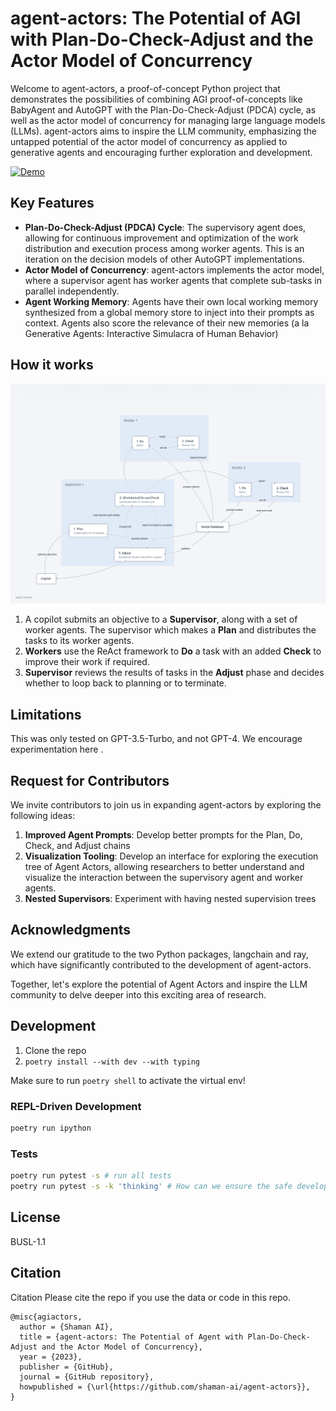 # agent-actors: The Potential of AGI with Plan-Do-Check-Adjust and the Actor Model of Concurrency

Welcome to agent-actors, a proof-of-concept Python project that demonstrates the possibilities of combining AGI proof-of-concepts like BabyAgent and AutoGPT with the Plan-Do-Check-Adjust (PDCA) cycle, as well as the actor model of concurrency for managing large language models (LLMs). agent-actors aims to inspire the LLM community, emphasizing the untapped potential of the actor model of concurrency as applied to generative agents and encouraging further exploration and development.

[![Demo](https://img.youtube.com/vi/XiHiOfYOAmc/0.jpg)](https://www.youtube.com/watch?v=XiHiOfYOAmc)

## Key Features

* **Plan-Do-Check-Adjust (PDCA) Cycle**: The supervisory agent does, allowing for continuous improvement and optimization of the work distribution and execution process among worker agents. This is an iteration on the decision models of other AutoGPT implementations.
* **Actor Model of Concurrency**: agent-actors implements the actor model, where a supervisor agent has worker agents that complete sub-tasks in parallel independently.
* **Agent Working Memory**: Agents have their own local working memory synthesized from a global memory store to inject into their prompts as context. Agents also score the relevance of their new memories (a la Generative Agents: Interactive Simulacra of Human Behavior)

## How it works

![agent-actors flow](./diagram.png)

1. A copilot submits an objective to a **Supervisor**, along with a set of worker agents. The supervisor which makes a **Plan** and distributes the tasks to its worker agents.
2. **Workers** use the ReAct framework to **Do** a task with an added **Check** to improve their work if required.
3. **Supervisor** reviews the results of tasks in the **Adjust** phase and decides whether to loop back to planning or to terminate.

## Limitations

This was only tested on GPT-3.5-Turbo, and not GPT-4. We encourage experimentation here .

## Request for Contributors

We invite contributors to join us in expanding agent-actors by exploring the following ideas:

1. **Improved Agent Prompts**: Develop better prompts for the Plan, Do, Check, and Adjust chains
2. **Visualization Tooling**: Develop an interface for exploring the execution tree of Agent Actors, allowing researchers to better understand and visualize the interaction between the supervisory agent and worker agents.
3. **Nested Supervisors**: Experiment with having nested supervision trees

## Acknowledgments

We extend our gratitude to the two Python packages, langchain and ray, which have significantly contributed to the development of agent-actors.

Together, let's explore the potential of Agent Actors and inspire the LLM community to delve deeper into this exciting area of research.

## Development

1. Clone the repo
2. `poetry install --with dev --with typing`

Make sure to run `poetry shell` to activate the virtual env!

### REPL-Driven Development

```bash
poetry run ipython
```

### Tests

```bash
poetry run pytest -s # run all tests
poetry run pytest -s -k 'thinking' # How can we ensure the safe development of Agent?
```

## License

BUSL-1.1

## Citation

Citation
Please cite the repo if you use the data or code in this repo.

```
@misc{agiactors,
  author = {Shaman AI},
  title = {agent-actors: The Potential of Agent with Plan-Do-Check-Adjust and the Actor Model of Concurrency},
  year = {2023},
  publisher = {GitHub},
  journal = {GitHub repository},
  howpublished = {\url{https://github.com/shaman-ai/agent-actors}},
}
```
